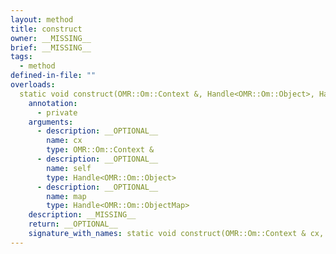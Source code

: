 ```yaml
---
layout: method
title: construct
owner: __MISSING__
brief: __MISSING__
tags:
  - method
defined-in-file: ""
overloads:
  static void construct(OMR::Om::Context &, Handle<OMR::Om::Object>, Handle<OMR::Om::ObjectMap>):
    annotation:
      - private
    arguments:
      - description: __OPTIONAL__
        name: cx
        type: OMR::Om::Context &
      - description: __OPTIONAL__
        name: self
        type: Handle<OMR::Om::Object>
      - description: __OPTIONAL__
        name: map
        type: Handle<OMR::Om::ObjectMap>
    description: __MISSING__
    return: __OPTIONAL__
    signature_with_names: static void construct(OMR::Om::Context & cx, Handle<OMR::Om::Object> self, Handle<OMR::Om::ObjectMap> map)
---
```

